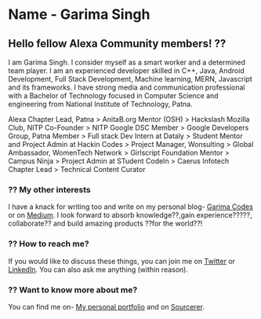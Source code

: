 # Name - Garima Singh
## Hello fellow Alexa Community members! ??

I am Garima Singh. I consider myself as a smart worker and a determined team player. I am an experienced developer skilled in C++, Java, Android Development, Full Stack Development, Machine learning, MERN, Javascript and its frameworks. I have strong media and communication professional with a Bachelor of Technology focused in Computer Science and engineering from National Institute of Technology, Patna. 

Alexa Chapter Lead, Patna > AnitaB.org Mentor (OSH) > Hackslash Mozilla Club, NITP Co-Founder > NITP Google DSC Member > Google Developers Group, Patna Member > Full stack Dev Intern at Dataly > Student Mentor and Project Admin at Hackin Codes > Project Manager, Wonsulting > Global Ambassador, WomenTech Network > Girlscript Foundation Mentor > Campus Ninja > Project Admin at STudent CodeIn > Caerus Infotech Chapter Lead > Technical Content Curator

### ?? My other interests
I have a knack for writing too and write on my personal blog- [Garima Codes](https://garimasingh.netlify.app/) or on [Medium](https://medium.com/@garingh128).
I look forward to absorb knowledge??,gain experience?????, collaborate?? and build amazing products ??for the world??!

### ?? How to reach me?
If you would like to discuss these things, you can join me on [Twitter](https://twitter.com/GarimaS93930012) or [LinkedIn](https://www.linkedin.com/in/garima-singh-34042a177/). You can also ask me anything (within reason).

### ?? Want to know more about me?
You can find me on- [My personal portfolio](http://garimasingh.me) and on [Sourcerer](https://sourcerer.io/garimasingh128).
